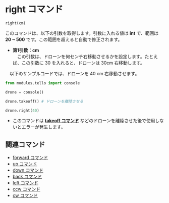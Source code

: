 # right コマンド

```right(cm)```
<br>

 このコマンドは、以下の引数を取得します。引数に入れる値は **int** で、範囲は **20 ~ 500** です。この範囲を超えると自動で修正されます。

- **第1引数：cm**<br>
　この引数は、ドローンを何センチ右移動させるかを設定します。たとえば、この引数に 30 を入れると、ドローンは 30cm 右移動します。

　以下のサンプルコードでは、ドローンを 40 cm 右移動させます。

```python
from modules.tello import console

drone = console()

drone.takeoff() # ドローンを離陸させる

drone.right(40)
```

- このコマンドは **[takeoff コマンド]()** などのドローンを離陸させた後で使用しないとエラーが発生します。

## 関連コマンド

- [forward コマンド]()
- [up コマンド]()
- [down コマンド]()
- [back コマンド]()
- [left コマンド]()
- [ccw コマンド]()
- [cw コマンド]()
